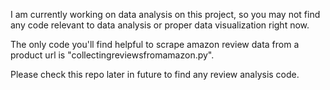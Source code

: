 I am currently working on data analysis on this project, so you may not find any code relevant to data analysis or proper data visualization right now.

The only code you'll find helpful to scrape amazon review data from a product url is "collectingreviewsfromamazon.py".

Please check this repo later in future to find any review analysis code.
